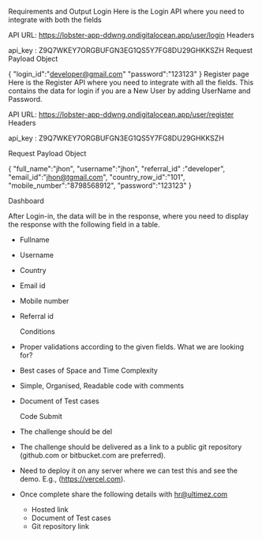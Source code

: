 Requirements and Output
Login
Here is the Login API where you need to integrate with both the fields

API URL: https://lobster-app-ddwng.ondigitalocean.app/user/login
Headers

api_key : Z9Q7WKEY7ORGBUFGN3EG1QS5Y7FG8DU29GHKKSZH
Request Payload Object

{
"login_id":"developer@gmail.com"
"password":"123123"
}
Register page
Here is the Register API where you need to integrate with all the fields. This contains the data for login if you are a New User by adding UserName and Password.

API URL: https://lobster-app-ddwng.ondigitalocean.app/user/register
Headers

api_key : Z9Q7WKEY7ORGBUFGN3EG1QS5Y7FG8DU29GHKKSZH

Request Payload Object

{
"full_name":"jhon",
"username":"jhon",
"referral_id" :"developer",
"email_id":"jhon@tgmail.com",
"country_row_id":"101",
"mobile_number":"8798568912",
"password":"123123"
}

Dashboard

After Login-in, the data will be in the response, where you need to display the response with the following field in a table.

- Fullname
- Username
- Country
- Email id
- Mobile number
- Referral id

  Conditions

- Proper validations according to the given fields.
  What we are looking for?
- Best cases of Space and Time Complexity
- Simple, Organised, Readable code with comments
- Document of Test cases

  Code Submit

- The challenge should be del
- The challenge should be delivered as a link to a public git repository (github.com or bitbucket.com are preferred).
- Need to deploy it on any server where we can test this and see the demo. E.g., (https://vercel.com).
- Once complete share the following details with hr@ultimez.com
  - Hosted link
  - Document of Test cases
  - Git repository link
